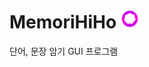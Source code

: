 # MemoriHiHo <img src="src/main/resources/icons/icon.png" alt="icon" style="width:30px;"/>
 단어, 문장 암기 GUI 프로그램

